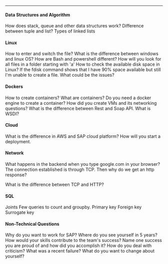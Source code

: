 ***
#### Data Structures and Algorithm
How does stack, queue and other data structures work?
Difference between tuple and list?
Types of linked lists
#### Linux
How to enter and switch the file?
What is the difference between windows and linux OS?
How are Bash and powershell different?
How will you look for all files in a folder starting with 'a'
How to check the available disk space in Linux?
If the fdisk command shows that I have 90% space available but still I'm unable to create a file. What could be the issues?
#### Dockers
How to create containers?
What are containers?
Do you need a docker engine to create a container?
How did you create VMs and its networking questions?
What is the difference between Rest and Soap API. 
What is WSDI?
#### Cloud
What is the difference in AWS and SAP cloud platform?
How will you start a deployment.
#### Network
What happens in the backend when you type google.com in your browser? The connection established is through TCP. Then why do we get an http response?

What is the difference between TCP and HTTP?
#### SQL 
Joints
Few queries to count and groupby.
Primary key
Foreign key
Surrogate key

#### Non-Technical Questions
Why do you want to work for SAP?
Where do you see yourself in 5 years?
How would your skills contribute to the team's success?
Name one success you are proud of and how did you accomplish it?
How do you deal with criticism?
What was a recent failure?
What do you want to change about yourself?
